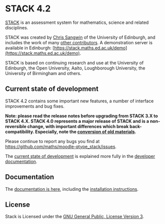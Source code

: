 # STACK 4.2

[STACK](https://github.com/maths/moodle-qtype_stack/blob/master/doc/en/About/index.md) is an assessment system for mathematics, science and related disciplines.

STACK was created by [Chris Sangwin](http://www.maths.ed.ac.uk/~csangwin/) of the University of Edinburgh, and includes the work of many [other contributors](https://github.com/maths/moodle-qtype_stack/blob/master/doc/en/About/Credits.md). A demonstration server is available in Edinburgh:  [https://stack.maths.ed.ac.uk/demo](https://stack.maths.ed.ac.uk/demo).

STACK is based on continuing research and use at the University of Edinburgh, the Open University, Aalto, Loughborough University, the University of Birmingham and others.


## Current state of development

STACK 4.2 contains some important new features, a number of interface improvements and bug fixes.

**Note: please read the release notes before upgrading from STACK 3.X to STACK 4.X.  STACK 4.0 represents a major release of STACK and is a non-reversible change, with important differences which break back-compatibility. Especially, note the [conversion of old materials](https://github.com/maths/moodle-qtype_stack/blob/master/doc/en/Authoring/ImportExport.md#migrating-stack-3-questions-to-stack-4).**

Please continue to report any bugs you find at https://github.com/maths/moodle-qtype_stack/issues.

The [current state of development](https://github.com/maths/moodle-qtype_stack/blob/master/doc/en/Developer/Development_track.md) is explained more fully in the [developer documentation](https://github.com/maths/moodle-qtype_stack/blob/master/doc/en/Developer/index.md).


## Documentation

The [documentation is here](https://github.com/maths/moodle-qtype_stack/blob/master/doc/en/index.md), including the [installation instructions](https://github.com/maths/moodle-qtype_stack/blob/master/doc/en/Installation/index.md).


## License

Stack is Licensed under the [GNU General Public, License Version 3](https://github.com/maths/moodle-qtype_stack/blob/master/COPYING.txt).
